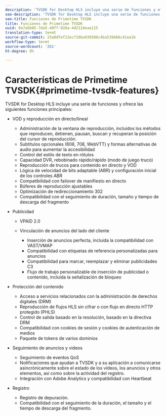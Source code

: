 ```yaml
---
description: 'TVSDK for Desktop HLS incluye una serie de funciones y ofrece las siguientes funciones principales '
seo-description: 'TVSDK for Desktop HLS incluye una serie de funciones y ofrece las siguientes funciones principales '
seo-title: Funciones de Primetime TVSDK
title: Funciones de Primetime TVSDK
uuid: 0a7ebb05-7da5-49ff-928a-4d2124eaa115
translation-type: tm+mt
source-git-commit: 25a0dfef12ecf10ba939500c4ba539468c41ee1b
workflow-type: tm+mt
source-wordcount: '261'
ht-degree: 0%

---
```



# Características de Primetime TVSDK{#primetime-tvsdk-features}

TVSDK for Desktop HLS incluye una serie de funciones y ofrece las siguientes funciones principales:

* VOD y reproducción en directo/lineal

   * Administración de la ventana de reproducción, incluidos los métodos que reproducen, detienen, pausan, buscan y recuperan la posición del cursor de reproducción.
   * Subtítulos opcionales (608, 708, WebVTT) y formas alternativas de audio para aumentar la accesibilidad
   * Control del estilo de texto en rótulos
   * Capacidad DVR, rebobinado rápido/rápido (modo de juego truco)
   * Reproducción de trucos para contenido en directo y VOD
   * Lógica de velocidad de bits adaptable (ABR) y configuración inicial de los controles ABR
   * Compatibilidad con failover de manifiesto en directo
   * Búferes de reproducción ajustables
   * Optimización de redireccionamiento 302
   * Compatibilidad con el seguimiento de duración, tamaño y tiempo de descarga del fragmento

* Publicidad

   * VPAID 2.0
   * Vinculación de anuncios del lado del cliente

      * Inserción de anuncios perfecta, incluida la compatibilidad con VAST/VMAP
      * Compatibilidad con etiquetas de referencia personalizadas para anuncios
      * Compatibilidad para marcar, reemplazar y eliminar publicidades C3
      * Flujo de trabajo personalizable de inserción de publicidad o contenido, incluida la señalización de bloqueo

* Protección del contenido

   * Acceso a servicios relacionados con la administración de derechos digitales (DRM)
   * Reproducción de flujos HLS sin cifrar o con flujo en directo HTTP protegido (PHLS)
   * Control de salida basado en la resolución, basado en la directiva DRM
   * Compatibilidad con cookies de sesión y cookies de autenticación de medios
   * Paquete de tokens de varios dominios

* Seguimiento de anuncios y videos

   * Seguimiento de eventos QoS
   * Notificaciones que ayudan a TVSDK y a su aplicación a comunicarse asincrónicamente sobre el estado de los vídeos, los anuncios y otros elementos, así como sobre la actividad del registro.
   * Integración con Adobe Analytics y compatibilidad con Heartbeat

* Registro

   * Registro de depuración.
   * Compatibilidad con el seguimiento de la duración, el tamaño y el tiempo de descarga del fragmento.
